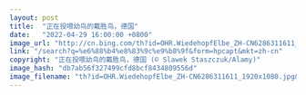 ```yaml
---
layout: post
title:  "正在投喂幼鸟的戴胜鸟，德国"
date:   "2022-04-29 16:00:00 +0800"
image_url: "http://cn.bing.com/th?id=OHR.WiedehopfElbe_ZH-CN6286311611_1920x1080.jpg&rf=LaDigue_1920x1080.jpg&pid=hp"
link: "/search?q=%e6%88%b4%e8%83%9c%e9%b8%9f&form=hpcapt&mkt=zh-cn"
copyright: "正在投喂幼鸟的戴胜鸟，德国 (© Slawek Staszczuk/Alamy)"
image_hash: "db7ab56f327499cfd8bcf8434809556d"
image_filename: "th?id=OHR.WiedehopfElbe_ZH-CN6286311611_1920x1080.jpg&rf=LaDigue_1920x1080.jpg&pid=hp"
---
```

